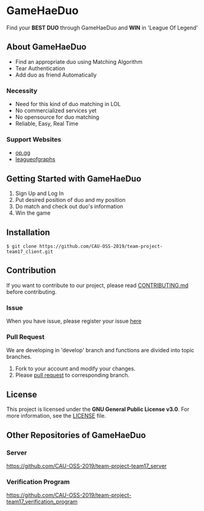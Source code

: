 # GameHaeDuo
Find your **BEST DUO** through GameHaeDuo and **WIN** in 'League Of Legend'


## About GameHaeDuo
* Find an appropriate duo using Matching Algorithm
* Tear Authentication
* Add duo as friend Automatically

### Necessity
* Need for this kind of duo matching in LOL
* No commercialized services yet
* No opensource for duo matching
* Reliable, Easy, Real Time


### Support Websites
* [op.gg](https://www.op.gg/)  
* [leagueofgraphs](https://www.leagueofgraphs.com/ko/champions/counters)  


## Getting Started with GameHaeDuo
1. Sign Up and Log In
2. Put desired position of duo and my position
3. Do match and check out duo's information
4. Win the game


## Installation
```
$ git clone https://github.com/CAU-OSS-2019/team-project-team17_client.git
```
 

## Contribution
If you want to contribute to our project, please read [CONTRIBUTING.md](https://github.com/CAU-OSS-2019/team-project-team17_client/blob/master/CONTRIBUTING.md) before contributing.

### Issue
When you have issue, please register your issue [here](https://github.com/CAU-OSS-2019/team-project-team17_client/issues)

### Pull Request
We are developing in 'develop' branch and functions are divided into topic branches.
1. Fork to your account and modify your changes.
2. Please [pull request](https://github.com/CAU-OSS-2019/team-project-team17_client/pulls) to corresponding branch.


## License
This project is licensed under the **GNU General Public License v3.0**. For more information, see the [LICENSE](https://github.com/CAU-OSS-2019/team-project-team17_client/blob/master/LICENSE) file.


## Other Repositories of GameHaeDuo
### Server
https://github.com/CAU-OSS-2019/team-project-team17_server

### Verification Program
https://github.com/CAU-OSS-2019/team-project-team17_verification_program
